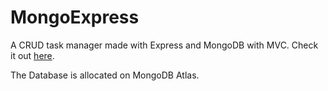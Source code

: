 # MongoExpress

A CRUD task manager made with Express and MongoDB with MVC. Check it out [here](http://mongoexpress.com).

The Database is allocated on MongoDB Atlas.

#
